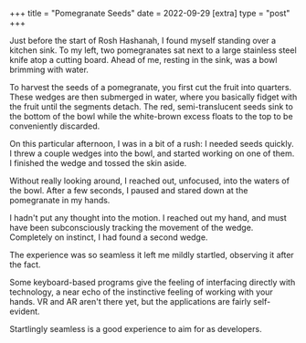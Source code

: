 +++
title = "Pomegranate Seeds"
date = 2022-09-29
[extra]
type = "post"
+++

Just before the start of Rosh Hashanah, I found myself standing over a
kitchen sink. To my left, two pomegranates sat next to a large stainless
steel knife atop a cutting board. Ahead of me, resting in the sink, was
a bowl brimming with water.

<!-- more -->

To harvest the seeds of a pomegranate, you first cut the fruit into
quarters. These wedges are then submerged in water, where you basically
fidget with the fruit until the segments detach. The red,
semi-translucent seeds sink to the bottom of the bowl while the
white-brown excess floats to the top to be conveniently discarded.

On this particular afternoon, I was in a bit of a rush: I needed seeds
quickly. I threw a couple wedges into the bowl, and started working on
one of them. I finished the wedge and tossed the skin aside.

Without really looking around, I reached out, unfocused, into the waters
of the bowl. After a few seconds, I paused and stared down at the
pomegranate in my hands.

I hadn't put any thought into the motion. I reached out my hand, and
must have been subconsciously tracking the movement of the wedge.
Completely on instinct, I had found a second wedge.

The experience was so seamless it left me mildly startled, observing it
after the fact.

Some keyboard-based programs give the feeling of interfacing directly
with technology, a near echo of the instinctive feeling of working with
your hands. VR and AR aren't there yet, but the applications are fairly
self-evident.

Startlingly seamless is a good experience to aim for as developers.
